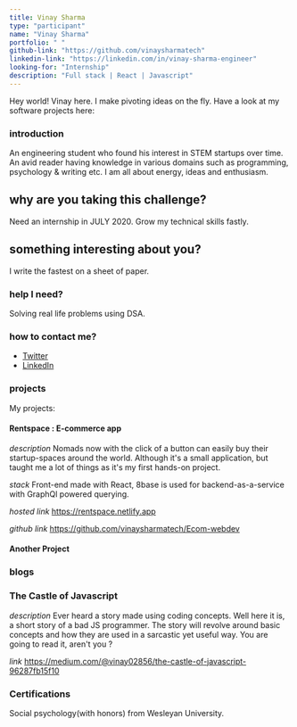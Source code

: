 ```yaml
---
title: Vinay Sharma
type: "participant"
name: "Vinay Sharma"
portfolio: " "
github-link: "https://github.com/vinaysharmatech"
linkedin-link: "https://linkedin.com/in/vinay-sharma-engineer"
looking-for: "Internship"
description: "Full stack | React | Javascript"
---
```


Hey world! Vinay here. I make pivoting ideas on the fly. Have a look at my software projects here:

### introduction
An engineering student who found his interest in STEM startups over time. An avid reader having knowledge in various domains such as programming, psychology & writing etc. I am all about energy, ideas and enthusiasm.

## why are you taking this challenge?

Need an internship in JULY 2020.
Grow my technical skills fastly.

## something interesting about you?

I write the fastest on a sheet of paper.

### help I need?

Solving real life problems using DSA.

### how to contact me?

- [Twitter](https://twitter.com/thevinayysharma)
- [LinkedIn](https://linkedin.com/in/vinay-sharma-engineer)

### projects

My projects:

#### Rentspace : E-commerce app

_description_ Nomads now with the click of a button can easily buy their startup-spaces around the world. Although it's a small application, but taught me a lot of things as it's my first hands-on project.

_stack_ Front-end made with React, 8base is used for backend-as-a-service with GraphQl powered querying.

_hosted link_ https://rentspace.netlify.app

_github link_ https://github.com/vinaysharmatech/Ecom-webdev

#### Another Project




### blogs

### The Castle of Javascript

 _description_ Ever heard a story made using coding concepts. Well here it is, a short story of a bad JS programmer. The story will revolve around basic concepts and how they are used in a sarcastic yet useful way. You are going to read it, aren't you ?

 _link_ https://medium.com/@vinay02856/the-castle-of-javascript-96287fb15f10

 ### Certifications

 Social psychology(with honors) from Wesleyan University.



